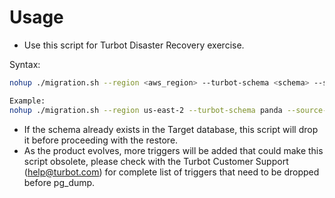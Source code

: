 # Usage
* Use this script for Turbot Disaster Recovery exercise.

Syntax:
```bash
nohup ./migration.sh --region <aws_region> --turbot-schema <schema> --source-endpoint <RDS_endpoint_of_source> --target-endpoint <RDS_endpoint_of_target> &

Example:
nohup ./migration.sh --region us-east-2 --turbot-schema panda --source-endpoint turbot-panda.abcxyzabcxyz.us-east-1.rds.amazonaws.com --target-endpoint turbot-babbage.abcxyzabcxyz.us-east-1.rds.amazonaws.com &
```

* If the schema already exists in the Target database, this script will drop it before proceeding with the restore.
* As the product evolves, more triggers will be added that could make this script obsolete, please check with the Turbot Customer Support (help@turbot.com) for complete list of triggers that need to be dropped before pg_dump.
